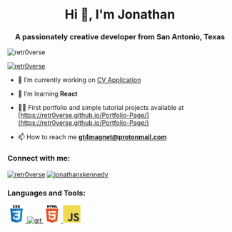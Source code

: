 <h1 align="center">Hi 👋, I'm Jonathan</h1>
<h3 align="center">A passionately creative developer from San Antonio, Texas</h3>

<p align="left"> <img src="https://komarev.com/ghpvc/?username=retr0verse&label=Profile%20views&color=09dcb9&style=plastic" alt="retr0verse" /> </p>

<p align="left"> <a href="https://github.com/ryo-ma/github-profile-trophy"><img src="https://github-profile-trophy.vercel.app/?username=retr0verse" alt="retr0verse" /></a> </p>

- 🔭 I’m currently working on [CV Application](https://github.com/Retr0verse/CV_application.git)

- 🌱 I’m learning **React**

- 👨‍💻 First portfolio and simple tutorial projects available at [https://retr0verse.github.io/Portfolio-Page/](https://retr0verse.github.io/Portfolio-Page/)

- 📫 How to reach me **gt4magnet@protonmail.com**

<h3 align="left">Connect with me:</h3>
<p align="left">
<a href="https://codepen.io/retr0verse" target="blank"><img align="center" src="https://raw.githubusercontent.com/rahuldkjain/github-profile-readme-generator/master/src/images/icons/Social/codepen.svg" alt="retr0verse" height="30" width="40" /></a>
<a href="https://linkedin.com/in/jonathanxkennedy" target="blank"><img align="center" src="https://raw.githubusercontent.com/rahuldkjain/github-profile-readme-generator/master/src/images/icons/Social/linked-in-alt.svg" alt="jonathanxkennedy" height="30" width="40" /></a>
</p>

<h3 align="left">Languages and Tools:</h3>
<p align="left"> <a href="https://www.w3schools.com/css/" target="_blank" rel="noreferrer"> <img src="https://raw.githubusercontent.com/devicons/devicon/master/icons/css3/css3-original-wordmark.svg" alt="css3" width="40" height="40"/> </a> <a href="https://git-scm.com/" target="_blank" rel="noreferrer"> <img src="https://www.vectorlogo.zone/logos/git-scm/git-scm-icon.svg" alt="git" width="40" height="40"/> </a> <a href="https://www.w3.org/html/" target="_blank" rel="noreferrer"> <img src="https://raw.githubusercontent.com/devicons/devicon/master/icons/html5/html5-original-wordmark.svg" alt="html5" width="40" height="40"/> </a> <a href="https://developer.mozilla.org/en-US/docs/Web/JavaScript" target="_blank" rel="noreferrer"> <img src="https://raw.githubusercontent.com/devicons/devicon/master/icons/javascript/javascript-original.svg" alt="javascript" width="40" height="40"/> </a> </p>

